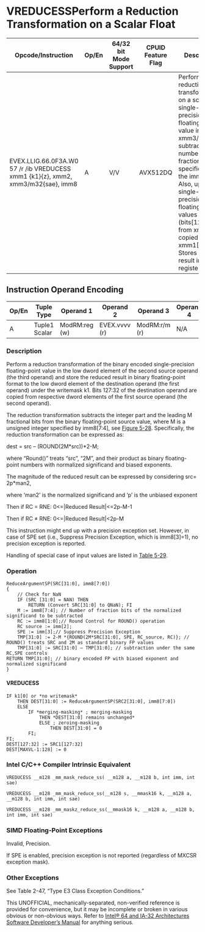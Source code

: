 # VREDUCESS**Perform a Reduction Transformation on a Scalar Float**

| Opcode/Instruction                                                               | Op/En | 64/32 bit Mode Support | CPUID Feature Flag | Description                                                                                                                                                                                                                                                                                                        |
| -------------------------------------------------------------------------------- | ----- | ---------------------- | ------------------ | ------------------------------------------------------------------------------------------------------------------------------------------------------------------------------------------------------------------------------------------------------------------------------------------------------------------ |
| EVEX.LLIG.66.0F3A.W0 57 /r /ib VREDUCESS xmm1 {k1}{z}, xmm2, xmm3/m32{sae}, imm8 | A     | V/V                    | AVX512DQ           | Perform a reduction transformation on a scalar single-precision floating-point value in xmm3/m32 by subtracting a number of fraction bits specified by the imm8 field. Also, upper single-precision floating-point values (bits[127:32]) from xmm2 are copied to xmm1[127:32]. Stores the result in xmm1 register. |

## Instruction Operand Encoding

| Op/En | Tuple Type    | Operand 1     | Operand 2     | Operand 3     | Operand 4 |
| ----- | ------------- | ------------- | ------------- | ------------- | --------- |
| A     | Tuple1 Scalar | ModRM:reg (w) | EVEX.vvvv (r) | ModRM:r/m (r) | N/A       |

### Description

Perform a reduction transformation of the binary encoded single-precision floating-point value in the low dword element of the second source operand (the third operand) and store the reduced result in binary floating-point format to the low dword element of the destination operand (the first operand) under the writemask k1. Bits 127:32 of the destination operand are copied from respective dword elements of the first source operand (the second operand).

The reduction transformation subtracts the integer part and the leading M fractional bits from the binary floating-point source value, where M is a unsigned integer specified by imm8[7:4], see [Figure 5-28](/x86/vreducepd#fig-5-28). Specifically, the reduction transformation can be expressed as:

dest = src – (ROUND(2M\*src))\*2-M;

where “Round()” treats “src”, “2M”, and their product as binary floating-point numbers with normalized significand and biased exponents.

The magnitude of the reduced result can be expressed by considering src= 2p\*man2,

where ‘man2’ is the normalized significand and ‘p’ is the unbiased exponent

Then if RC = RNE: 0<=|Reduced Result|<=2p-M-1

Then if RC ≠ RNE: 0<=|Reduced Result|<2p-M

This instruction might end up with a precision exception set. However, in case of SPE set (i.e., Suppress Precision Exception, which is imm8[3]=1), no precision exception is reported.

Handling of special case of input values are listed in [Table 5-29](/x86/vreducepd#tbl-5-29).

### Operation

```
ReduceArgumentSP(SRC[31:0], imm8[7:0])
{
    // Check for NaN
    IF (SRC [31:0] = NAN) THEN
        RETURN (Convert SRC[31:0] to QNaN); FI
    M := imm8[7:4]; // Number of fraction bits of the normalized significand to be subtracted
    RC := imm8[1:0];// Round Control for ROUND() operation
    RC source := imm[2];
    SPE := imm[3];// Suppress Precision Exception
    TMP[31:0] := 2-M *{ROUND(2M*SRC[31:0], SPE, RC_source, RC)}; // ROUND() treats SRC and 2M as standard binary FP values
    TMP[31:0] := SRC[31:0] – TMP[31:0]; // subtraction under the same RC,SPE controls
RETURN TMP[31:0]; // binary encoded FP with biased exponent and normalized significand
}

```

#### VREDUCESS

```
IF k1[0] or *no writemask*
    THEN DEST[31:0] := ReduceArgumentSP(SRC2[31:0], imm8[7:0])
    ELSE
        IF *merging-masking* ; merging-masking
            THEN *DEST[31:0] remains unchanged*
            ELSE ; zeroing-masking
                THEN DEST[31:0] = 0
        FI;
FI;
DEST[127:32] := SRC1[127:32]
DEST[MAXVL-1:128] := 0

```

### Intel C/C++ Compiler Intrinsic Equivalent

```
VREDUCESS __m128 _mm_mask_reduce_ss( __m128 a, __m128 b, int imm, int sae)

```

```
VREDUCESS __m128 _mm_mask_reduce_ss(__m128 s, __mmask16 k, __m128 a, __m128 b, int imm, int sae)

```

```
VREDUCESS __m128 _mm_maskz_reduce_ss(__mmask16 k, __m128 a, __m128 b, int imm, int sae)

```

### SIMD Floating-Point Exceptions

Invalid, Precision.

If SPE is enabled, precision exception is not reported (regardless of MXCSR exception mask).

### Other Exceptions

See Table 2-47, “Type E3 Class Exception Conditions.”

This UNOFFICIAL, mechanically-separated, non-verified reference is provided for convenience, but it may be
incomplete or broken in various obvious or non-obvious
ways. Refer to [Intel® 64 and IA-32 Architectures Software Developer’s Manual](https://software.intel.com/en-us/download/intel-64-and-ia-32-architectures-sdm-combined-volumes-1-2a-2b-2c-2d-3a-3b-3c-3d-and-4) for anything serious.
